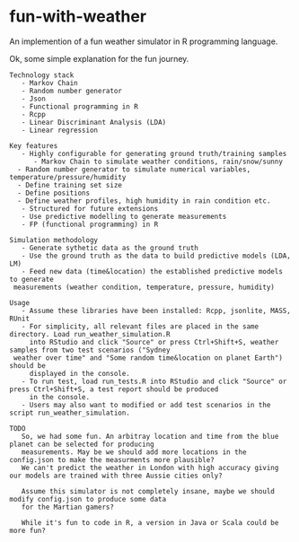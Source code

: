 # fun-with-weather

An implemention of a fun weather simulator in R programming language.


Ok, some simple explanation for the fun journey.

    Technology stack
       - Markov Chain
       - Random number generator
       - Json
       - Functional programming in R
       - Rcpp
       - Linear Discriminant Analysis (LDA)
       - Linear regression 

    Key features
       - Highly configurable for generating ground truth/training samples
          - Markov Chain to simulate weather conditions, rain/snow/sunny
	  - Random number generator to simulate numerical variables, temperature/pressure/humidity
	  - Define training set size
	  - Define positions
	  - Define weather profiles, high humidity in rain condition etc.
       - Structured for future extensions
       - Use predictive modelling to generate measurements
       - FP (functional programming) in R

    Simulation methodology 
       - Generate sythetic data as the ground truth
       - Use the ground truth as the data to build predictive models (LDA, LM)
       - Feed new data (time&location) the established predictive models to generate 
	 measurements (weather condition, temperature, pressure, humidity)

    Usage
       - Assume these libraries have been installed: Rcpp, jsonlite, MASS, RUnit
       - For simplicity, all relevant files are placed in the same directory. Load run_weather_simulation.R 
         into RStudio and click "Source" or press Ctrl+Shift+S, weather samples from two test scenarios ("Sydney
	 weather over time" and "Some random time&location on planet Earth") should be 
         displayed in the console.
       - To run test, load run_tests.R into RStudio and click "Source" or press Ctrl+Shift+S, a test report should be produced
         in the console.
       - Users may also want to modified or add test scenarios in the script run_weather_simulation.

    TODO
       So, we had some fun. An arbitray location and time from the blue planet can be selected for producing
       measurements. May be we should add more locations in the config.json to make the measurments more plausible?
       We can't predict the weather in London with high accuracy giving our models are trained with three Aussie cities only?

       Assume this simulator is not completely insane, maybe we should modify config.json to produce some data
       for the Martian gamers?

       While it's fun to code in R, a version in Java or Scala could be more fun?



